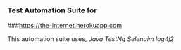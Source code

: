 ### Test Automation Suite for 
###https://the-internet.herokuapp.com

This automation suite uses,
 _Java_ 
 _TestNg_
 _Selenuim_
 _log4j2_